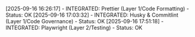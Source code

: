[2025-09-16 16:26:17] - INTEGRATED: Prettier (Layer 1/Code Formatting) - Status: OK
[2025-09-16 17:03:32] - INTEGRATED: Husky & Commitlint (Layer 1/Code Governance) - Status: OK
[2025-09-16 17:51:18] - INTEGRATED: Playwright (Layer 2/Testing) - Status: OK

